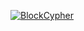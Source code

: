 [![BlockCypher](https://github.com/aphd/ether-focus/actions/workflows/block-schedule.yml/badge.svg)](https://github.com/aphd/ether-focus/actions/workflows/block-schedule.yml)
